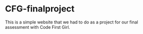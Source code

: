 # CFG-finalproject
This is a simple website that we had to do as a project for our final assessment with Code First Girl.
